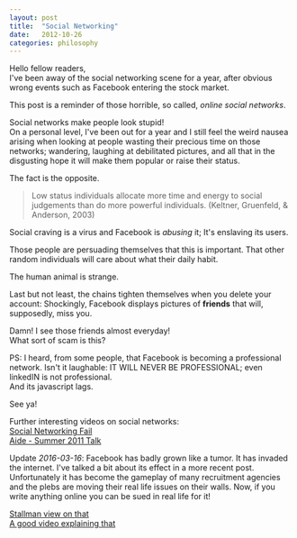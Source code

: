 ```yaml
---
layout: post
title:  "Social Networking"
date:   2012-10-26
categories: philosophy
---
```


Hello fellow readers,  
I've been away of the social networking scene for a year, after obvious
wrong events such as Facebook entering the stock market.

This post is a reminder of those horrible, so called, _online social networks_.

Social networks make people look stupid!  
On a personal level, I've been out for a year and I still feel the weird nausea
arising when looking at people wasting their precious time on those 
networks; wandering, laughing at debilitated pictures, and all that in the
disgusting hope it will make them popular or raise their status.


The fact is the opposite.


> Low status individuals allocate more time and energy to social judgements than do more powerful individuals. (Keltner, Gruenfeld, & Anderson, 2003)


Social craving is a virus and Facebook is *abusing* it; It's enslaving its users.


Those people are persuading themselves that this is important.
That other random individuals will care about what their daily habit.


The human animal is strange.


Last but not least, the chains tighten themselves when you delete your account:
Shockingly, Facebook displays pictures of **friends** that will, supposedly, 
miss you.


Damn! I see those friends almost everyday!  
What sort of scam is this?


PS: I heard, from some people, that Facebook is becoming a professional network. Isn't it laughable: IT WILL NEVER BE PROFESSIONAL; even linkedIN is not professional.  
And its javascript lags.

See ya!

Further interesting videos on social networks:  
[Social Networking Fail](http://www.archive.org/download/Outerz0ne2010Videos/Talk4-Pbr90x-SocialNetworkingfail.mp4)  
[Aide - Summer 2011 Talk](http://ia600502.us.archive.org/34/items/AideSummer2011/aide1.avi)  


Update _2016-03-16_: Facebook has badly grown like a tumor. It has invaded the internet.
I've talked a bit about its effect in a more recent post. Unfortunately it has
become the gameplay of many recruitment agencies and the plebs are
moving their real life issues on their walls. Now, if you write anything online you can
be sued in real life for it!

[Stallman view on that](https://stallman.org/facebook.html)  
[A good video explaining that](https://www.youtube.com/watch?v=58YaQQYmmpo)  
